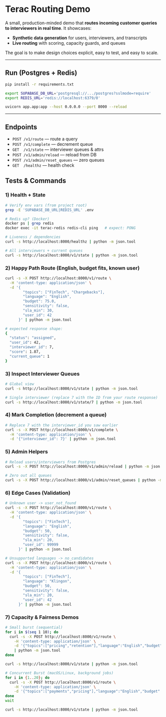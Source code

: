 # Terac Routing Demo

A small, production-minded demo that **routes incoming customer queries to interviewers in real time**. It showcases:

- **Synthetic data generation** for users, interviewers, and transcripts  
- **Live routing** with scoring, capacity guards, and queues  

The goal is to make design choices explicit, easy to test, and easy to scale.

---

## Run (Postgres + Redis)

```bash
pip install -r requirements.txt

export SUPABASE_DB_URL='postgresql://.../postgres?sslmode=require'
export REDIS_URL='redis://localhost:6379/0'

uvicorn app.app:app --host 0.0.0.0 --port 8000 --reload
```

---

## Endpoints

- `POST /v1/route` — route a query  
- `POST /v1/complete` — decrement queue  
- `GET  /v1/state` — interviewer queues & attrs  
- `POST /v1/admin/reload` — reload from DB  
- `POST /v1/admin/reset_queues` — zero queues  
- `GET  /healthz` — health check

## Tests & Commands

### 1) Health + State

```bash
# Verify env vars (from project root)
grep -E 'SUPABASE_DB_URL|REDIS_URL' .env

# Redis up? (Docker)
docker ps | grep redis
docker exec -it terac-redis redis-cli ping   # expect: PONG

# Liveness / dependencies
curl -s http://localhost:8000/healthz | python -m json.tool

# All interviewers + current queues
curl -s http://localhost:8000/v1/state | python -m json.tool
```

### 2) Happy Path Route (English, budget fits, known user)

```bash
curl -s -X POST http://localhost:8000/v1/route \
  -H 'content-type: application/json' \
  -d '{
        "topics": ["FinTech", "Chargebacks"],
        "language": "English",
        "budget": 75.0,
        "sensitivity": false,
        "sla_min": 30,
        "user_id": 42
      }' | python -m json.tool

# expected response shape:
{
  "status": "assigned",
  "user_id": 42,
  "interviewer_id": 7,
  "score": 1.87,
  "current_queue": 1
}
```

### 3) Inspect Interviewer Queues

``` bash
# Global view
curl -s http://localhost:8000/v1/state | python -m json.tool

# Single interviewer (replace 7 with the ID from your route response)
curl -s http://localhost:8000/v1/state/7 | python -m json.tool
```

### 4) Mark Completion (decrement a queue)

```bash
# Replace 7 with the interviewer_id you saw earlier
curl -s -X POST http://localhost:8000/v1/complete \
  -H 'content-type: application/json' \
  -d '{"interviewer_id": 7}' | python -m json.tool
```

### 5) Admin Helpers

```bash
# Reload users/interviewers from Postgres
curl -s -X POST http://localhost:8000/v1/admin/reload | python -m json.tool

# Zero out all queues
curl -s -X POST http://localhost:8000/v1/admin/reset_queues | python -m json.tool
```

### 6) Edge Cases (Validation)

```bash
# Unknown user -> user_not_found
curl -s -X POST http://localhost:8000/v1/route \
  -H 'content-type: application/json' \
  -d '{
        "topics": ["FinTech"],
        "language": "English",
        "budget": 50,
        "sensitivity": false,
        "sla_min": 20,
        "user_id": 99999
      }' | python -m json.tool
```

```bash
# Unsupported languages -> no_candidates
curl -s -X POST http://localhost:8000/v1/route \
  -H 'content-type: application/json' \
  -d '{
        "topics": ["FinTech"],
        "language": "Klingon",
        "budget": 50,
        "sensitivity": false,
        "sla_min": 20,
        "user_id": 42
      }' | python -m json.tool
```

### 7) Capacity & Fairness Demos

```bash
# Small burst (sequential)
for i in $(seq 1 10); do
  curl -s -X POST http://localhost:8000/v1/route \
    -H 'content-type: application/json' \
    -d '{"topics":["pricing","retention"],"language":"English","budget":80,"sensitivity":false,"sla_min":25,"user_id":42}' \
    | python -m json.tool
done

curl -s http://localhost:8000/v1/state | python -m json.tool
```

```bash
# Concurrent Burst (macOS/Linux, background jobs)
for i in {1..20}; do
  curl -s -X POST http://localhost:8000/v1/route \
    -H 'content-type: application/json' \
    -d '{"topics":["payments","pricing"],"language":"English","budget":100,"sensitivity":false,"sla_min":20,"user_id":42}' &
done
wait

curl -s http://localhost:8000/v1/state | python -m json.tool
```








